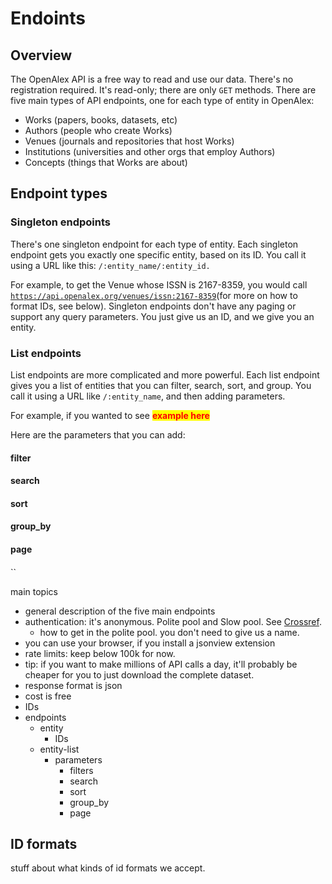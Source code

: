 # Endoints

## Overview

The OpenAlex API is a free way to read and use our data. There's no registration required. It's read-only; there are only `GET` methods. There are five main types of API endpoints, one for each type of entity in OpenAlex:

* Works (papers, books, datasets, etc)
* Authors (people who create Works)
* Venues (journals and repositories that host Works)
* Institutions (universities and other orgs that employ Authors)
* Concepts (things that Works are about)

## Endpoint types

### Singleton endpoints

There's one singleton endpoint for each type of entity. Each singleton endpoint gets you exactly one specific entity, based on its ID. You call it using a URL like this: `/:entity_name/:entity_id.`&#x20;

For example, to get the Venue whose ISSN is 2167-8359, you would call [`https://api.openalex.org/venues/issn:2167-8359`](https://api.openalex.org/venues/issn:2167-8359)(for more on how to format IDs, see below). Singleton endpoints don't have any paging or support any query parameters. You just give us an ID, and we give you an entity.

### List endpoints

List endpoints are more complicated and more powerful. Each list endpoint gives you a list of entities that you can filter, search, sort, and group. You call it using a URL like `/:entity_name`, and then adding parameters.&#x20;

For example, if you wanted to see  <mark style="color:red;">**example here**</mark>

Here are the parameters that you can add:

#### filter

#### search

#### sort

#### group\_by

#### page

####

####

``

main topics

* general description of the five main endpoints
* authentication: it's anonymous. Polite pool and Slow pool.  See [Crossref](https://github.com/CrossRef/rest-api-doc#good-manners--more-reliable-service).
  * how to get in the polite pool. you don't need to give us a name.
* you can use your browser, if you install a jsonview extension
* rate limits: keep below 100k for now.
* tip: if you want to make millions of API calls a day, it'll probably be cheaper for you to just download the complete dataset.
* response format is json
* cost is free
* IDs
* endpoints
  * entity
    * IDs
  * entity-list
    * parameters
      * filters
      * search
      * sort
      * group\_by
      * page



## ID formats

stuff about what kinds of id formats we accept.
